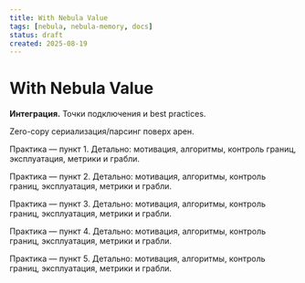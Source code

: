 ```yaml
---
title: With Nebula Value
tags: [nebula, nebula-memory, docs]
status: draft
created: 2025-08-19
---
```


# With Nebula Value

**Интеграция.** Точки подключения и best practices.

Zero-copy сериализация/парсинг поверх арен.

Практика — пункт 1. Детально: мотивация, алгоритмы, контроль границ, эксплуатация, метрики и грабли.

Практика — пункт 2. Детально: мотивация, алгоритмы, контроль границ, эксплуатация, метрики и грабли.

Практика — пункт 3. Детально: мотивация, алгоритмы, контроль границ, эксплуатация, метрики и грабли.

Практика — пункт 4. Детально: мотивация, алгоритмы, контроль границ, эксплуатация, метрики и грабли.

Практика — пункт 5. Детально: мотивация, алгоритмы, контроль границ, эксплуатация, метрики и грабли.

